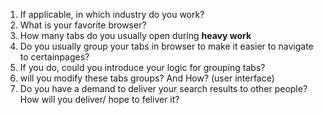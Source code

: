 1. If applicable, in which industry do you work?
2. What is your favorite browser?
3. How many tabs do you usually open during **heavy work**
4. Do you usually group your tabs in browser to make it easier to navigate to certainpages?
5. If you do, could you introduce your logic for grouping tabs?
6. will you modify these tabs groups? And How? (user interface)
7. Do you have a demand to deliver your search results to other people? How will you deliver/ hope to feliver it?


